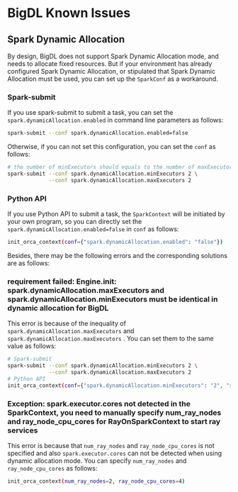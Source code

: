 # BigDL Known Issues

## Spark Dynamic Allocation

By design, BigDL does not support Spark Dynamic Allocation mode, and needs to allocate fixed resources. But if your environment has already configured Spark Dynamic Allocation, or stipulated that Spark Dynamic Allocation must be used, you can set up the `SparkConf` as a workaround.

### Spark-submit

If you use spark-submit to submit a task, you can set the `spark.dynamicAllocation.enabled` in command line parameters as follows:

```bash
spark-submit --conf spark.dynamicAllocation.enabled=false 
```

Otherwise, if you can not set this configuration, you can set the `conf` as follows:

```bash
# the number of minExecutors should equals to the number of maxExecutors, and the certain number can be set by users as demands. Here for example, we set them to 2.
spark-submit --conf spark.dynamicAllocation.minExecutors 2 \
             --conf spark.dynamicAllocation.maxExecutors 2
```

### Python API

If you use Python API to submit a task, the `SparkContext` will be initiated by your own program, so you can directly set the `spark.dynamicAllocation.enabled=false` in `conf` as follows:

```bash
init_orca_context(conf={"spark.dynamicAllocation.enabled": "false"})
```

Besides, there may be the following errors and the corresponding solutions are as follows:

### requirement failed: Engine.init: spark.dynamicAllocation.maxExecutors and spark.dynamicAllocation.minExecutors must be identical in dynamic allocation for BigDL

This error is because of the inequality of `spark.dynamicAllocation.maxExecutors` and `spark.dynamicAllocation.maxExecutors` . You can set them to the same value as follows:

```bash
# Spark-submit
spark-submit --conf spark.dynamicAllocation.minExecutors 2 \
             --conf spark.dynamicAllocation.maxExecutors 2
# Python API
init_orca_context(conf={"spark.dynamicAllocation.minExecutors": "2", "spark.dynamicAllocation.maxExecutors": "2"})
```

### Exception: spark.executor.cores not detected in the SparkContext, you need to manually specify num_ray_nodes and ray_node_cpu_cores for RayOnSparkContext to start ray services

This error is because that `num_ray_nodes` and `ray_node_cpu_cores` is not specified and also `spark.executor.cores` can not be detected when using dynamic allocation mode. You can specify `num_ray_nodes` and `ray_node_cpu_cores` as follows:

```bash
init_orca_context(num_ray_nodes=2, ray_node_cpu_cores=4)
```
